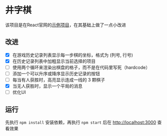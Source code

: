 # 井字棋

该项目是在React官网的[示例项目](https://react.docschina.org/tutorial/tutorial.html)，在其基础上做了一点小改进


## 改进

- [x] 在游戏历史记录列表显示每一步棋的坐标，格式为 (列号, 行号)
- [x] 在历史记录列表中加粗显示当前选择的项目
- [ ] 使用两个循环来渲染出棋盘的格子，而不是在代码里写死（hardcode）
- [ ] 添加一个可以升序或降序显示历史记录的按钮
- [ ] 每当有人获胜时，高亮显示连成一线的 3 颗棋子
- [x] 当无人获胜时，显示一个平局的消息
- [ ] 优化UI

## 运行

先执行 `npm install` 安装依赖，再执行 `npm start` 后在 [http://localhost:3000](http://localhost:3000) 查看效果
